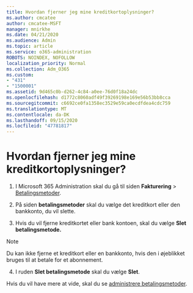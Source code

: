 ```yaml
---
title: Hvordan fjerner jeg mine kreditkortoplysninger?
ms.author: cmcatee
author: cmcatee-MSFT
manager: mnirkhe
ms.date: 04/21/2020
ms.audience: Admin
ms.topic: article
ms.service: o365-administration
ROBOTS: NOINDEX, NOFOLLOW
localization_priority: Normal
ms.collection: Adm_O365
ms.custom:
- "431"
- "1500001"
ms.assetid: 9d465c0b-d262-4c84-a0ee-76d0f18a24dc
ms.openlocfilehash: d1772c8060adf49f39269198e169e56b53bb8cca
ms.sourcegitcommit: c6692ce0fa1358ec3529e59ca0ecdfdea4cdc759
ms.translationtype: MT
ms.contentlocale: da-DK
ms.lasthandoff: 09/15/2020
ms.locfileid: "47781817"
---
```

# <a name="how-do-i-remove-my-credit-card-information"></a>Hvordan fjerner jeg mine kreditkortoplysninger?

1. I Microsoft 365 Administration skal du gå til siden **Fakturering** \> [Betalingsmetoder](https://go.microsoft.com/fwlink/p/?linkid=2018806).

2. På siden **betalingsmetoder** skal du vælge det kreditkort eller den bankkonto, du vil slette.

3. Hvis du vil fjerne kreditkortet eller bank kontoen, skal du vælge **Slet betalingsmetode.**

> [!NOTE]
> Du kan ikke fjerne et kreditkort eller en bankkonto, hvis den i øjeblikket bruges til at betale for et abonnement.

4. I ruden **Slet betalingsmetode** skal du vælge **Slet**.

Hvis du vil have mere at vide, skal du se [administrere betalingsmetoder](https://docs.microsoft.com/microsoft-365/commerce/billing-and-payments/manage-payment-methods).